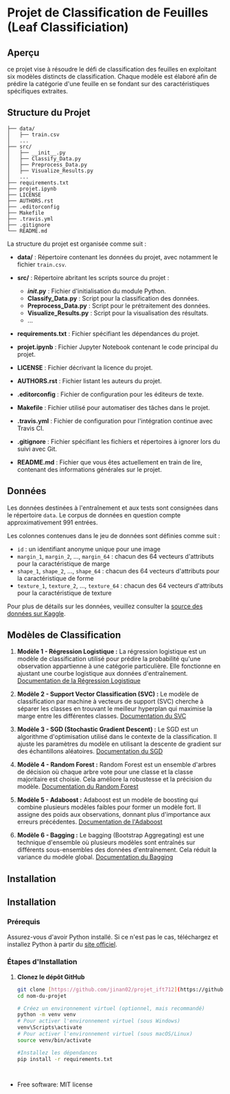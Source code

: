 Projet de Classification de Feuilles (Leaf Classificiation)
============================================================

## Aperçu

ce projet vise à résoudre le défi de classification des feuilles en exploitant six modèles distincts de classification. Chaque modèle est élaboré afin de prédire la catégorie d'une feuille en se fondant sur des caractéristiques spécifiques extraites.

## Structure du Projet

    ├── data/
    │   ├── train.csv
    │   ... 
    ├── src/
    │   ├── __init__.py
    │   ├── Classify_Data.py
    │   ├── Preprocess_Data.py
    │   ├── Visualize_Results.py
    │   ... 
    ├── requirements.txt
    ├── projet.ipynb
    ├── LICENSE
    ├── AUTHORS.rst
    ├── .editorconfig
    ├── Makefile
    ├── .travis.yml
    ├── .gitignore
    └── README.md

La structure du projet est organisée comme suit :

- **data/** : Répertoire contenant les données du projet, avec notamment le fichier `train.csv`.

- **src/** : Répertoire abritant les scripts source du projet :
  - **_init_.py** : Fichier d'initialisation du module Python.
  - **Classify_Data.py** : Script pour la classification des données.
  - **Preprocess_Data.py** : Script pour le prétraitement des données.
  - **Visualize_Results.py** : Script pour la visualisation des résultats.
  - ...

- **requirements.txt** : Fichier spécifiant les dépendances du projet.

- **projet.ipynb** : Fichier Jupyter Notebook contenant le code principal du projet.

- **LICENSE** : Fichier décrivant la licence du projet.

- **AUTHORS.rst** : Fichier listant les auteurs du projet.

- **.editorconfig** : Fichier de configuration pour les éditeurs de texte.

- **Makefile** : Fichier utilisé pour automatiser des tâches dans le projet.

- **.travis.yml** : Fichier de configuration pour l'intégration continue avec Travis CI.

- **.gitignore** : Fichier spécifiant les fichiers et répertoires à ignorer lors du suivi avec Git.

- **README.md** : Fichier que vous êtes actuellement en train de lire, contenant des informations générales sur le projet.


## Données

Les données destinées à l'entraînement et aux tests sont consignées dans le répertoire `data`. Le corpus de données en question compte approximativement 991 entrées.

Les colonnes contenues dans le jeu de données sont définies comme suit :
- `id` : un identifiant anonyme unique pour une image
- `margin_1`, `margin_2`, ..., `margin_64` : chacun des 64 vecteurs d'attributs pour la caractéristique de marge
- `shape_1`, `shape_2`, ..., `shape_64` : chacun des 64 vecteurs d'attributs pour la caractéristique de forme
- `texture_1`, `texture_2`, ..., `texture_64` : chacun des 64 vecteurs d'attributs pour la caractéristique de texture

Pour plus de détails sur les données, veuillez consulter la [source des données sur Kaggle](https://www.kaggle.com/c/leaf-classification/data).

## Modèles de Classification

1. **Modèle 1 - Régression Logistique :** La régression logistique est un modèle de classification utilisé pour prédire la probabilité qu'une observation appartienne à une catégorie particulière. Elle fonctionne en ajustant une courbe logistique aux données d'entraînement. [Documentation de la Régression Logistique](https://scikit-learn.org/stable/modules/linear_model.html#logistic-regression)

2. **Modèle 2 - Support Vector Classification (SVC) :** Le modèle de classification par machine à vecteurs de support (SVC) cherche à séparer les classes en trouvant le meilleur hyperplan qui maximise la marge entre les différentes classes. [Documentation du SVC](https://scikit-learn.org/stable/modules/svm.html#classification)

3. **Modèle 3 - SGD (Stochastic Gradient Descent) :** Le SGD est un algorithme d'optimisation utilisé dans le contexte de la classification. Il ajuste les paramètres du modèle en utilisant la descente de gradient sur des échantillons aléatoires. [Documentation du SGD](https://scikit-learn.org/stable/modules/sgd.html)

4. **Modèle 4 - Random Forest :** Random Forest est un ensemble d'arbres de décision où chaque arbre vote pour une classe et la classe majoritaire est choisie. Cela améliore la robustesse et la précision du modèle. [Documentation du Random Forest](https://scikit-learn.org/stable/modules/ensemble.html#random-forests)

5. **Modèle 5 - Adaboost :** Adaboost est un modèle de boosting qui combine plusieurs modèles faibles pour former un modèle fort. Il assigne des poids aux observations, donnant plus d'importance aux erreurs précédentes. [Documentation de l'Adaboost](https://scikit-learn.org/stable/modules/ensemble.html#adaboost)

6. **Modèle 6 - Bagging :** Le bagging (Bootstrap Aggregating) est une technique d'ensemble où plusieurs modèles sont entraînés sur différents sous-ensembles des données d'entraînement. Cela réduit la variance du modèle global. [Documentation du Bagging](https://scikit-learn.org/stable/modules/ensemble.html#bagging-meta-estimator)

## Installation
## Installation

### Prérequis
Assurez-vous d'avoir Python installé. Si ce n'est pas le cas, téléchargez et installez Python à partir du [site officiel](https://www.python.org/downloads/).

### Étapes d'Installation

1. **Clonez le dépôt GitHub**
   ```bash
   git clone [https://github.com/jinan02/projet_ift712](https://github.com/jinan02/projet_ift712)
   cd nom-du-projet
   
   # Créez un environnement virtuel (optionnel, mais recommandé)
   python -m venv venv
   # Pour activer l'environnement virtuel (sous Windows) 
   venv\Scripts\activate
   # Pour activer l'environnement virtuel (sous macOS/Linux)
   source venv/bin/activate

   #Installez les dépendances
   pip install -r requirements.txt




* Free software: MIT license

